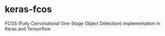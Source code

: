 # keras-fcos
FCOS (Fully Convolutional One-Stage Object Detection) implementation in Keras and Tensorflow
